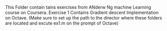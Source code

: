 This Folder contain tains exercises from ANderw Ng machine Learning course on Coursera.
Exercise 1 Contains Gradient descent Implementation on Octave.
(Make sure to set up the path to the director where these folders are located and excute ex1.m on the prompt of Octave)
